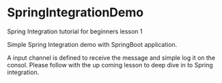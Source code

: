 # SpringIntegrationDemo
Spring Integration tutorial for beginners lesson 1

Simple Spring Integration demo with SpringBoot application.

A input channel is defined to receive the message and simple log it on the consol.
Please follow with the up coming lesson to deep dive in to Spring integration.
